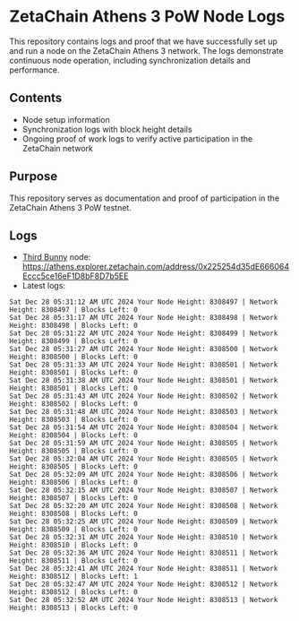 # ZetaChain Athens 3 PoW Node Logs
This repository contains logs and proof that we have successfully set up and run a node on the ZetaChain Athens 3 network. The logs demonstrate continuous node operation, including synchronization details and performance.

## Contents
- Node setup information
- Synchronization logs with block height details
- Ongoing proof of work logs to verify active participation in the ZetaChain network

## Purpose
This repository serves as documentation and proof of participation in the ZetaChain Athens 3 PoW testnet.

## Logs

- [Third Bunny](https://thirdbunny.xyz/) node: https://athens.explorer.zetachain.com/address/0x225254d35dE666064Eccc5ce16eF1D8bF8D7b5EE
- Latest logs:
```
Sat Dec 28 05:31:12 AM UTC 2024 Your Node Height: 8308497 | Network Height: 8308497 | Blocks Left: 0
Sat Dec 28 05:31:17 AM UTC 2024 Your Node Height: 8308498 | Network Height: 8308498 | Blocks Left: 0
Sat Dec 28 05:31:22 AM UTC 2024 Your Node Height: 8308499 | Network Height: 8308499 | Blocks Left: 0
Sat Dec 28 05:31:27 AM UTC 2024 Your Node Height: 8308500 | Network Height: 8308500 | Blocks Left: 0
Sat Dec 28 05:31:33 AM UTC 2024 Your Node Height: 8308501 | Network Height: 8308501 | Blocks Left: 0
Sat Dec 28 05:31:38 AM UTC 2024 Your Node Height: 8308501 | Network Height: 8308501 | Blocks Left: 0
Sat Dec 28 05:31:43 AM UTC 2024 Your Node Height: 8308502 | Network Height: 8308502 | Blocks Left: 0
Sat Dec 28 05:31:48 AM UTC 2024 Your Node Height: 8308503 | Network Height: 8308503 | Blocks Left: 0
Sat Dec 28 05:31:54 AM UTC 2024 Your Node Height: 8308504 | Network Height: 8308504 | Blocks Left: 0
Sat Dec 28 05:31:59 AM UTC 2024 Your Node Height: 8308505 | Network Height: 8308505 | Blocks Left: 0
Sat Dec 28 05:32:04 AM UTC 2024 Your Node Height: 8308505 | Network Height: 8308505 | Blocks Left: 0
Sat Dec 28 05:32:09 AM UTC 2024 Your Node Height: 8308506 | Network Height: 8308506 | Blocks Left: 0
Sat Dec 28 05:32:15 AM UTC 2024 Your Node Height: 8308507 | Network Height: 8308507 | Blocks Left: 0
Sat Dec 28 05:32:20 AM UTC 2024 Your Node Height: 8308508 | Network Height: 8308508 | Blocks Left: 0
Sat Dec 28 05:32:25 AM UTC 2024 Your Node Height: 8308509 | Network Height: 8308509 | Blocks Left: 0
Sat Dec 28 05:32:31 AM UTC 2024 Your Node Height: 8308510 | Network Height: 8308510 | Blocks Left: 0
Sat Dec 28 05:32:36 AM UTC 2024 Your Node Height: 8308511 | Network Height: 8308511 | Blocks Left: 0
Sat Dec 28 05:32:41 AM UTC 2024 Your Node Height: 8308511 | Network Height: 8308512 | Blocks Left: 1
Sat Dec 28 05:32:47 AM UTC 2024 Your Node Height: 8308512 | Network Height: 8308512 | Blocks Left: 0
Sat Dec 28 05:32:52 AM UTC 2024 Your Node Height: 8308513 | Network Height: 8308513 | Blocks Left: 0
```
